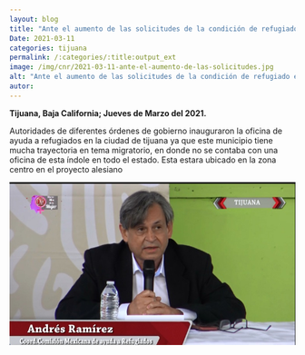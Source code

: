 ```yaml
---
layout: blog
title: "Ante el aumento de las solicitudes de la condición de refugiado en México"
Date: 2021-03-11
categories: tijuana
permalink: /:categories/:title:output_ext
image: /img/cnr/2021-03-11-ante-el-aumento-de-las-solicitudes.jpg
alt: "Ante el aumento de las solicitudes de la condición de refugiado en México"
autor:
---
```


**Tijuana, Baja California; Jueves de Marzo del 2021.** 

Autoridades de diferentes órdenes de gobierno inauguraron la oficina de ayuda  a refugiados en la ciudad de tijuana ya que este municipio tiene mucha trayectoria en tema migratorio, en donde no se contaba con una oficina de esta índole en todo el estado. Esta estara ubicado en la zona centro en el proyecto alesiano 

<div id="carouselExampleSlidesOnly" class="carousel slide" data-ride="carousel">
  <div class="carousel-inner">
    <div class="carousel-item active">
       <img class="d-block w-100" src="/img/cnr/2021-03-11-ante-el-aumento-de-las-solicitudes.jpg" loading="lazy"  alt="Ante el aumento de las solicitudes de la condición de refugiado en México">
    </div>
  </div>
</div>